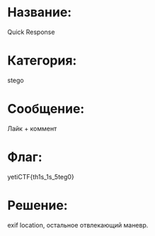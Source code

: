 # Название: 
Quick Response
# Категория: 
stego
# Сообщение: 
Лайк + коммент
# Флаг: 
yetiCTF{th1s_1s_5teg0}
# Решение: 
exif location, остальное отвлекающий маневр.
